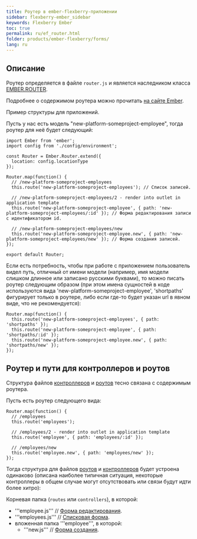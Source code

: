 ```yaml
---
title: Роутер в ember-flexberry-приложении
sidebar: flexberry-ember_sidebar
keywords: Flexberry Ember
toc: true
permalink: ru/ef_router.html
folder: products/ember-flexberry/forms/
lang: ru
---
```


## Описание

Роутер определяется в файле `router.js` и является наследником класса [EMBER.ROUTER](http://emberjs.com/api/classes/Ember.Router.html).

Подробнее о содержимом роутера можно прочитать [на сайте Ember](http://emberjs.com/api/classes/Ember.Router.html).

Пример структуры для приложений.

Пусть у нас есть модель "new-platform-someproject-employee", тогда роутер для неё будет следующий:

```
import Ember from 'ember';
import config from './config/environment';

const Router = Ember.Router.extend({
  location: config.locationType
});

Router.map(function() {
  // /new-platform-someproject-employees
  this.route('new-platform-someproject-employees'); // Список записей.

  // /new-platform-someproject-employees/2 - render into outlet in application template
  this.route('new-platform-someproject-employee', { path: 'new-platform-someproject-employees/:id' }); // Форма редактирования записи с идентификатором id.

  // /new-platform-someproject-employees/new
  this.route('new-platform-someproject-employee.new', { path: 'new-platform-someproject-employees/new' }); // Форма создания записей.
});

export default Router;
```

Если есть потребность, чтобы при работе с приложением пользователь видел путь, отличный от имени модели (например, имя модели слишком длинное или записано русскими буквами), то можно писать роутер следующим образом (при этом имена сущностей в коде используются вида 'new-platform-someproject-employee', 'shortpaths' фигурирует только в роутере, либо если где-то будет указан url в явном виде, что не рекомендуется):

```
Router.map(function() {
  this.route('new-platform-someproject-employees', { path: 'shortpaths' });
  this.route('new-platform-someproject-employee', { path: 'shortpaths/:id' });
  this.route('new-platform-someproject-employee.new', { path: 'shortpaths/new' });
});
```

## Роутер и пути для контроллеров и роутов

Структура файлов [контроллеров](ef_controller.html) и [роутов](ef_route.html) тесно связана с содержимым роутера.

Пусть есть роутер следующего вида:

```
Router.map(function() {
  // /employees
  this.route('employees');

  // /employees/2 - render into outlet in application template
  this.route('employee', { path: 'employees/:id' });

  // /employees/new
  this.route('employee.new', { path: 'employees/new' });
});
```

Тогда структура для файлов [роутов](ef_route.html) и [контроллеров](ef_controller.html) будет устроена одинаково (описана наиболее типичная ситуация, некоторые контроллеры в общем случае могут отсутствовать или связи будут идти более хитро):

Корневая папка (`routes` или `controllers`), в которой:

* '''employee.js''' // [Форма редактирования](ef_edit-form.html).
* '''employees.js''' // [Списковая форма](ef_forms.html).
* вложенная папка '''employee''', в которой:
  * '''new.js''' // [Форма создания](ef_edit-form.html).
